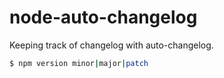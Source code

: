 # node-auto-changelog

Keeping track of changelog with auto-changelog.

```bash
$ npm version minor|major|patch
```
